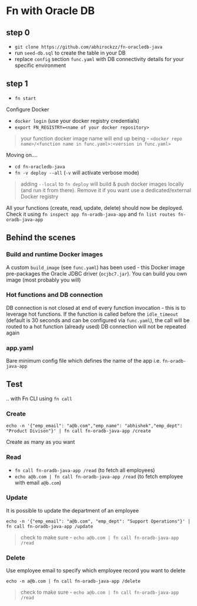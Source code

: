 # Fn with Oracle DB

## step 0

- `git clone https://github.com/abhirockzz/fn-oracledb-java`
- run `seed-db.sql` to create the table in your DB
- replace `config` section `func.yaml` with DB connectivity details for your specific environment

## step 1

- `fn start`

Configure Docker

- `docker login` (use your docker registry credentials)
- `export FN_REGISTRY=<name of your docker repository>`

> your function docker image name will end up being - `<docker repo name>/<function name in func.yaml>:<version in func.yaml>`

Moving on....

- `cd fn-oracledb-java`
- `fn -v deploy --all` (`-v` will activate verbose mode)

> adding `--local` to `fn deploy` will build & push docker images locally (and run it from there). Remove it if you want use a dedicated/external Docker registry

All your functions (create, read, update, delete) should now be deployed. Check it using `fn inspect app fn-oradb-java-app` and `fn list routes fn-oradb-java-app`

## Behind the scenes

### Build and runtime Docker images

A custom `build_image` (see `func.yaml`) has been used - this Docker image pre-packages the Oracle JDBC driver (`ocjbc7.jar`). You can build you own image (most probably you will)

### Hot functions and DB connection

DB connection is not closed at end of every function invocation - this is to leverage hot functions. If the function is called before the `idle_timeout` (default is 30 seconds and can be configured via `func.yaml`), the call will be routed to a hot function (already used) DB connection will not be repeated again 

### app.yaml

Bare minimum config file which defines the name of the app i.e. `fn-oradb-java-app`

## Test

.. with Fn CLI using `fn call`

### Create

`echo -n '{"emp_email": "a@b.com","emp_name": "abhishek","emp_dept": "Product Divison"}' | fn call fn-oradb-java-app /create`

Create as many as you want

### Read

- `fn call fn-oradb-java-app /read` (to fetch all employees)
- `echo a@b.com | fn call fn-oradb-java-app /read` (to fetch employee with email `a@b.com`)

### Update

It is possible to update the department of an employee

`echo -n '{"emp_email": "a@b.com", "emp_dept": "Support Operations"}' | fn call fn-oradb-java-app /update`

> check to make sure - `echo a@b.com | fn call fn-oradb-java-app /read`

### Delete

Use employee email to specify which employee record you want to delete

`echo -n a@b.com | fn call fn-oradb-java-app /delete`

> check to make sure - `echo a@b.com | fn call fn-oradb-java-app /read`
